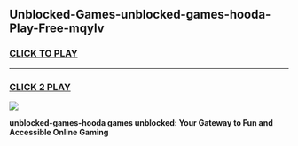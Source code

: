 
## Unblocked-Games-unblocked-games-hooda-Play-Free-mqylv
<h3>
<a href="https://premium76.site?title=unblocked-games-hooda&ref=20A">CLICK TO PLAY</a></h3>
<hr>

<h3>
<a href="https://premium76.site?title=unblocked-games-hooda&ref=20A">CLICK 2 PLAY</a>
  
</h3>

<a href="https://premium76.site?title=unblocked-games-hooda&ref=20A"><img src="https://clearcache.store/games.png"></a>


**unblocked-games-hooda games unblocked: Your Gateway to Fun and Accessible Online Gaming**
